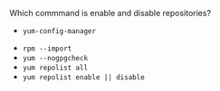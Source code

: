 Which commmand is enable and disable repositories?

+ `yum-config-manager`
* `rpm --import`
* `yum --nogpgcheck`
* `yum repolist all`
* `yum repolist enable || disable`
